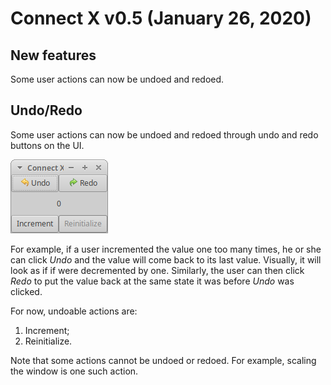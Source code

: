 # Connect X v0.5 (January 26, 2020)

## New features

Some user actions can now be undoed and redoed.


## Undo/Redo

Some user actions can now be undoed and redoed through undo and redo buttons on the UI.

![Undo and redo buttons](./undoredo.png)

For example, if a user incremented the value one too many times, he or she can click _Undo_ and the value will come back to its last value. Visually, it will look as if if were decremented by one. Similarly, the user can then click _Redo_ to put the value back at the same state it was before _Undo_ was clicked.

For now, undoable actions are:

1. Increment;
2. Reinitialize.

Note that some actions cannot be undoed or redoed. For example, scaling the window is one such action.
